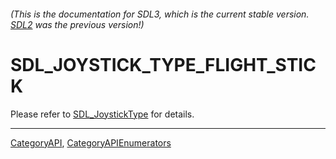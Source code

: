 ###### (This is the documentation for SDL3, which is the current stable version. [SDL2](https://wiki.libsdl.org/SDL2/) was the previous version!)
# SDL_JOYSTICK_TYPE_FLIGHT_STICK

Please refer to [SDL_JoystickType](SDL_JoystickType) for details.

----
[CategoryAPI](CategoryAPI), [CategoryAPIEnumerators](CategoryAPIEnumerators)

